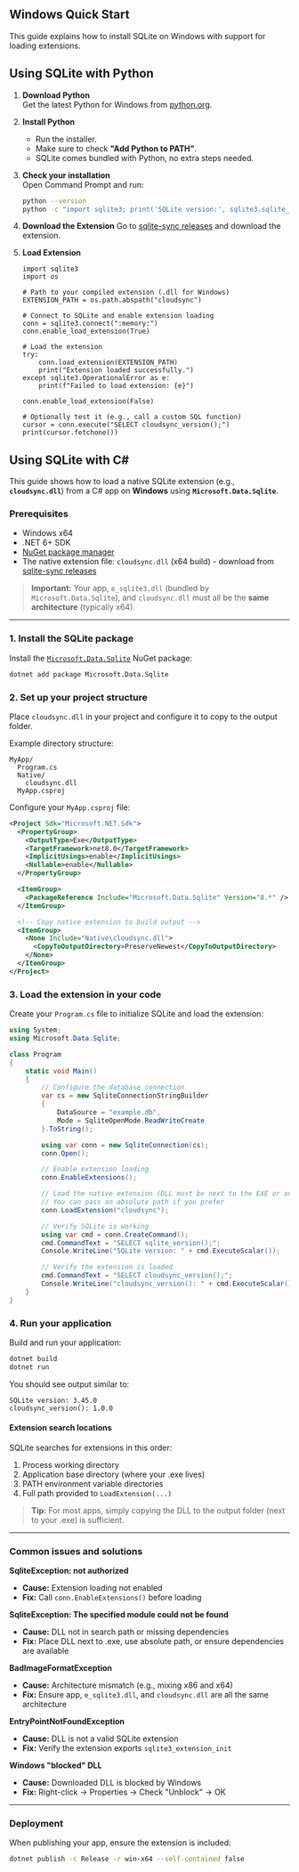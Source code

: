 ## Windows Quick Start

This guide explains how to install SQLite on Windows with support for loading extensions.

## Using SQLite with Python

1. **Download Python**  
   Get the latest Python for Windows from [python.org](https://www.python.org/downloads/windows/).

2. **Install Python**

   - Run the installer.
   - Make sure to check **"Add Python to PATH"**.
   - SQLite comes bundled with Python, no extra steps needed.

3. **Check your installation**  
   Open Command Prompt and run:

   ```bash
   python --version
   python -c "import sqlite3; print('SQLite version:', sqlite3.sqlite_version)"
   ```

4. **Download the Extension**
   Go to [sqlite-sync releases](https://github.com/sqliteai/sqlite-sync/releases) and download the extension.

5. **Load Extension**

   ```
   import sqlite3
   import os

   # Path to your compiled extension (.dll for Windows)
   EXTENSION_PATH = os.path.abspath("cloudsync")

   # Connect to SQLite and enable extension loading
   conn = sqlite3.connect(":memory:")
   conn.enable_load_extension(True)

   # Load the extension
   try:
       conn.load_extension(EXTENSION_PATH)
       print("Extension loaded successfully.")
   except sqlite3.OperationalError as e:
       print(f"Failed to load extension: {e}")

   conn.enable_load_extension(False)

   # Optionally test it (e.g., call a custom SQL function)
   cursor = conn.execute("SELECT cloudsync_version();")
   print(cursor.fetchone())
   ```

## Using SQLite with C#

This guide shows how to load a native SQLite extension (e.g., **`cloudsync.dll`**) from a C# app on **Windows** using **`Microsoft.Data.Sqlite`**.

### Prerequisites

- Windows x64
- .NET 6+ SDK
- [NuGet package manager](https://learn.microsoft.com/en-us/nuget/install-nuget-client-tools?tabs=windows)
- The native extension file: `cloudsync.dll` (x64 build) - download from [sqlite-sync releases](https://github.com/sqliteai/sqlite-sync/releases)

> **Important:** Your app, `e_sqlite3.dll` (bundled by `Microsoft.Data.Sqlite`), and `cloudsync.dll` must all be the **same architecture** (typically x64).

---

### 1. Install the SQLite package

Install the [`Microsoft.Data.Sqlite`](https://www.nuget.org/packages/Microsoft.Data.Sqlite) NuGet package:
```bash
dotnet add package Microsoft.Data.Sqlite
```

### 2. Set up your project structure

Place `cloudsync.dll` in your project and configure it to copy to the output folder.

Example directory structure:
```
MyApp/
  Program.cs
  Native/
    cloudsync.dll
  MyApp.csproj
```

Configure your `MyApp.csproj` file:
```xml
<Project Sdk="Microsoft.NET.Sdk">
  <PropertyGroup>
    <OutputType>Exe</OutputType>
    <TargetFramework>net8.0</TargetFramework>
    <ImplicitUsings>enable</ImplicitUsings>
    <Nullable>enable</Nullable>
  </PropertyGroup>

  <ItemGroup>
    <PackageReference Include="Microsoft.Data.Sqlite" Version="8.*" />
  </ItemGroup>

  <!-- Copy native extension to build output -->
  <ItemGroup>
    <None Include="Native\cloudsync.dll">
      <CopyToOutputDirectory>PreserveNewest</CopyToOutputDirectory>
    </None>
  </ItemGroup>
</Project>
```

### 3. Load the extension in your code

Create your `Program.cs` file to initialize SQLite and load the extension:
```csharp
using System;
using Microsoft.Data.Sqlite;

class Program
{
    static void Main()
    {
        // Configure the database connection
        var cs = new SqliteConnectionStringBuilder
        {
            DataSource = "example.db",
            Mode = SqliteOpenMode.ReadWriteCreate
        }.ToString();

        using var conn = new SqliteConnection(cs);
        conn.Open();

        // Enable extension loading
        conn.EnableExtensions();

        // Load the native extension (DLL must be next to the EXE or on PATH)
        // You can pass an absolute path if you prefer
        conn.LoadExtension("cloudsync");

        // Verify SQLite is working
        using var cmd = conn.CreateCommand();
        cmd.CommandText = "SELECT sqlite_version();";
        Console.WriteLine("SQLite version: " + cmd.ExecuteScalar());

        // Verify the extension is loaded
        cmd.CommandText = "SELECT cloudsync_version();";
        Console.WriteLine("cloudsync_version(): " + cmd.ExecuteScalar());
    }
}
```

### 4. Run your application

Build and run your application:
```bash
dotnet build
dotnet run
```

You should see output similar to:
```
SQLite version: 3.45.0
cloudsync_version(): 1.0.0
```

#### Extension search locations

SQLite searches for extensions in this order:

1. Process working directory
2. Application base directory (where your .exe lives)
3. PATH environment variable directories
4. Full path provided to `LoadExtension(...)`

> **Tip:** For most apps, simply copying the DLL to the output folder (next to your .exe) is sufficient.

---

### Common issues and solutions

**SqliteException: not authorized**

- **Cause:** Extension loading not enabled
- **Fix:** Call `conn.EnableExtensions()` before loading

**SqliteException: The specified module could not be found**

- **Cause:** DLL not in search path or missing dependencies
- **Fix:** Place DLL next to .exe, use absolute path, or ensure dependencies are available

**BadImageFormatException**

- **Cause:** Architecture mismatch (e.g., mixing x86 and x64)
- **Fix:** Ensure app, `e_sqlite3.dll`, and `cloudsync.dll` are all the same architecture

**EntryPointNotFoundException**

- **Cause:** DLL is not a valid SQLite extension
- **Fix:** Verify the extension exports `sqlite3_extension_init`

**Windows "blocked" DLL**

- **Cause:** Downloaded DLL is blocked by Windows
- **Fix:** Right-click → Properties → Check "Unblock" → OK

---

### Deployment

When publishing your app, ensure the extension is included:
```bash
dotnet publish -c Release -r win-x64 --self-contained false
```
